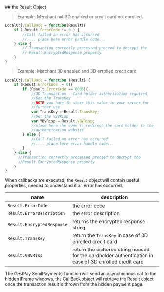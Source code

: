 

## the Result Object 

> Example: Merchant not 3D enabled or credit card not enrolled. 

```javascript
LocalObj.CallBack = function(Result){ 
	if ( Result.ErrorCode != 0 ) {
		//Call failed an error has occurred 
		//.... place here error handle code...
	} else {
 		// Transaction correctly processed proceed to decrypt the
		// Result.EncryptedResponse property
	} 
}
```

> Example: Merchant 3D enabled and 3D enrolled credit card

```javascript
LocalObj.CallBack = function (Result) { 
	if (Result.ErrorCode != 0){
		if (Result.ErrorCode == 8006){
			//3D Transaction - Card holder authorization required 
			//Get the TransKey
			//NOTE you have to store this value in your server for 
			//further use
			var TransKey = Result.TransKey;
			//Get the VBVRisp
			var VBVRisp = Result.VBVRisp;
			//place here the code to redirect the card holder to the 
			//authentication website
		} else {
			//Call failed an error has occurred 
			//.... place here error handle code...
		} 
	} else {
      //Transaction correctly processed proceed to decrypt the
      //Result.EncryptedResponse property
	}
}
```


When callbacks are executed, the `Result` object will contain useful properties, needed to understand if an error has occurred.

| name | description |
| ---- | ----------- | 
| `Result.ErrorCode` | the error code |
| `Result.ErrorDescription` | the error description |
| `Result.EncryptedResponse` | returns the encrypted response string |
| `Result.TransKey` | return the `TransKey` in case of 3D enrolled credit card |
| `Result.VBVRisp` | return the ciphered string needed for the cardholder authentication in case of 3D enrolled credit card |

The GestPay.SendPayment() function will send an asynchronous call to the hidden iFrame windows, the CallBack object will retrieve the Result object once the transaction result is thrown from the hidden payment page.

